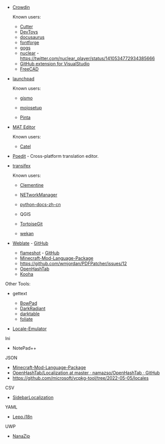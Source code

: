 * [Crowdin](https://crowdin.com/)
  
  Known users:
  
  - [Cutter](https://github.com/rizinorg/cutter-translations)
  - [DevToys](https://github.com/veler/DevToys)
  - [docusaurus](https://github.com/facebook/docusaurus)
  - [fontforge](https://github.com/fontforge/fontforge)
  - [gogs](https://github.com/gogs/gogs/pull/6156/files)
  - [nuclear](https://crowdin.com/project/nuclear) - https://twitter.com/nuclear_player/status/1410534772934385666
  - [GitHub extension for VisualStudio](https://github.com/github/VisualStudio/issues/1858)
  - [FreeCAD](https://github.com/FreeCAD/FreeCAD-translations)

* [launchpad](https://translations.launchpad.net/)
  
  Known users:
  
  - [gismo](https://github.com/gismo/gismo)
  
  - [mojosetup](https://github.com/icculus/mojosetup)
  
  - [Pinta](https://github.com/PintaProject/Pinta)

* [MAT Editor](https://developer.microsoft.com/en-us/windows/downloads/multilingual-app-toolkit/)
  
  Known users:
  
  - [Catel](https://github.com/Catel/Catel)

* [Poedit](https://github.com/vslavik/poedit) - Cross-platform translation editor.

* [transifex](https://www.transifex.com/)
  
  Known users:
  
  - [Clementine](https://github.com/clementine-player/Clementine)

  - [NETworkManager](https://github.com/BornToBeRoot/NETworkManager)

  - [python-docs-zh-cn](https://github.com/python/python-docs-zh-cn)
  
  - QGIS
  
  - [TortoiseGit](https://gitlab.com/tortoisegit/tortoisegit/blob/master/Languages/README.txt)

  - [wekan](https://github.com/wekan/wekan)
  
* [Weblate](https://weblate.org/) - [GitHub](https://github.com/WeblateOrg/weblate)
  
  - [flameshot](https://hosted.weblate.org/projects/flameshot/flameshot/) - [GitHub](https://github.com/flameshot-org/flameshot)
  - [Minecraft-Mod-Language-Package](https://github.com/CFPAOrg/Minecraft-Mod-Language-Package)
  - https://github.com/wmjordan/PDFPatcher/issues/12
  - [OpenHashTab](https://github.com/namazso/OpenHashTab)
  - [Kooha](https://github.com/SeaDve/Kooha)

Other Tools:

- gettext

  - [BowPad](https://github.com/stefankueng/BowPad)
  - [DarkRadiant](https://github.com/codereader/DarkRadiant/tree/master/install/i18n)
  - [darktable](https://github.com/darktable-org/darktable)
  - [foliate](https://github.com/johnfactotum/foliate)

- [Locale-Emulator](https://github.com/xupefei/Locale-Emulator)

Ini

- NotePad++

JSON

- [Minecraft-Mod-Language-Package](https://github.com/CFPAOrg/Minecraft-Mod-Language-Package)
- [OpenHashTab/Localization at master · namazso/OpenHashTab · GitHub](https://github.com/namazso/OpenHashTab/tree/master/Localization)
- https://github.com/microsoft/vcpkg-tool/tree/2022-05-05/locales


CSV

- [SidebarLocalization](https://github.com/ArcadeRenegade/SidebarLocalization)

YAML

- [Lepo.i18n](https://github.com/lepoco/i18n)

UWP

- [NanaZip](https://github.com/M2Team/NanaZip/issues/280)

